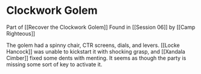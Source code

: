 # Clockwork Golem
Part of [[Recover the Clockwork Golem]]
Found in [[Session 06]] by [[Camp Righteous]]

The golem had a spinny chair, CTR screens, dials, and levers. [[Locke Hancock]] was unable to kickstart it with shocking grasp, and [[Xandala Cimber]] fixed some dents with menting. It seems as though the party is missing some sort of key to activate it.